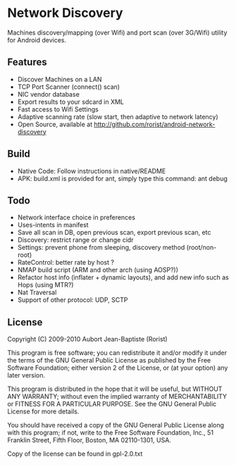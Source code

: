 
Network Discovery
=================

Machines discovery/mapping (over Wifi) and port scan (over 3G/Wifi) utility for Android devices.

Features
--------

 *  Discover Machines on a LAN
 *  TCP Port Scanner (connect() scan)
 *  NIC vendor database
 *  Export results to your sdcard in XML
 *  Fast access to Wifi Settings
 *  Adaptive scanning rate (slow start, then adaptive to network latency)
 *  Open Source, available at http://github.com/rorist/android-network-discovery

Build
-----

 *  Native Code: Follow instructions in native/README
 *  APK: build.xml is provided for ant, simply type this command:
    ant debug

Todo
----

 * Network interface choice in preferences
 * Uses-intents in manifest
 * Save all scan in DB, open previous scan, export previous scan, etc
 * Discovery: restrict range or change cidr
 * Settings: prevent phone from sleeping, discovery method (root/non-root)
 * RateControl: better rate by host ?
 * NMAP build script (ARM and other arch (using AOSP?))
 * Refactor host info (inflater + dynamic layouts), and add new info such as Hops (using MTR?)
 * Nat Traversal
 * Support of other protocol: UDP, SCTP

License
-------

Copyright (C) 2009-2010 Aubort Jean-Baptiste (Rorist)

This program is free software; you can redistribute it and/or
modify it under the terms of the GNU General Public License
as published by the Free Software Foundation; either version 2
of the License, or (at your option) any later version.

This program is distributed in the hope that it will be useful,
but WITHOUT ANY WARRANTY; without even the implied warranty of
MERCHANTABILITY or FITNESS FOR A PARTICULAR PURPOSE.  See the
GNU General Public License for more details.

You should have received a copy of the GNU General Public License
along with this program; if not, write to the Free Software
Foundation, Inc., 51 Franklin Street, Fifth Floor, Boston, MA  02110-1301, USA.

Copy of the license can be found in gpl-2.0.txt
